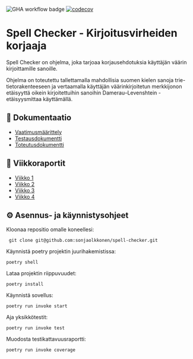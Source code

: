 ![GHA workflow badge](https://github.com/sonjaolkkonen/spell-checker/workflows/CI/badge.svg) [![codecov](https://codecov.io/github/sonjaolkkonen/spell-checker/graph/badge.svg?token=L0PHFZ9ZRR)](https://codecov.io/github/sonjaolkkonen/spell-checker)

# Spell Checker - Kirjoitusvirheiden korjaaja

Spell Checker on ohjelma, joka tarjoaa korjausehdotuksia käyttäjän väärin kirjoittamille sanoille.

Ohjelma on toteutettu tallettamalla mahdollisia suomen kielen sanoja trie-tietorakenteeseen ja vertaamalla käyttäjän väärinkirjoitetun merkkijonon etäisyyttä oikein kirjoitettuihin sanoihin Damerau–Levenshtein -etäisyysmittaa käyttämällä.

## 📄 Dokumentaatio
- [Vaatimusmäärittely](https://github.com/sonjaolkkonen/spell-checker/blob/main/dokumentaatio/vaatimusmaarittely.md)
- [Testausdokumentti](https://github.com/sonjaolkkonen/spell-checker/blob/main/dokumentaatio/testausdokumentti.md)
- [Toteutusdokumentti](https://github.com/sonjaolkkonen/spell-checker/blob/main/dokumentaatio/toteutusdokumentti.md)

## 📆 Viikkoraportit
- [Viikko 1](https://github.com/sonjaolkkonen/spell-checker/blob/main/dokumentaatio/viikkoraportit/viikko1.md)
- [Viikko 2](https://github.com/sonjaolkkonen/spell-checker/blob/main/dokumentaatio/viikkoraportit/viikko2.md)
- [Viikko 3](https://github.com/sonjaolkkonen/spell-checker/blob/main/dokumentaatio/viikkoraportit/viikko3.md)
- [Viikko 4](https://github.com/sonjaolkkonen/spell-checker/blob/main/dokumentaatio/viikkoraportit/viikko4.md)

## ⚙️ Asennus- ja käynnistysohjeet

Kloonaa repositio omalle koneellesi:
```
 git clone git@github.com:sonjaolkkonen/spell-checker.git
```

Käynnistä poetry projektin juurihakemistissa:
```
poetry shell
```

Lataa projektin riippuvuudet:
```
poetry install
```

Käynnistä sovellus:
```
poetry run invoke start
```

Aja yksikkötestit:
```
poetry run invoke test
```

Muodosta testikattavuusraportti:
```
poetry run invoke coverage
```
